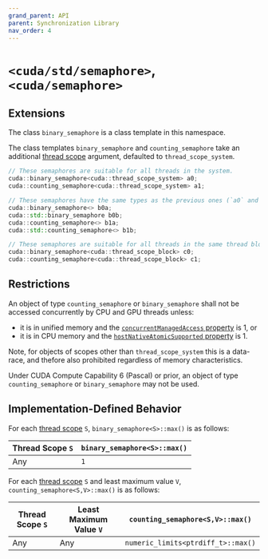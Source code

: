 ```yaml
---
grand_parent: API
parent: Synchronization Library
nav_order: 4
---
```


# `<cuda/std/semaphore>`, `<cuda/semaphore>`

## Extensions

The class `binary_semaphore` is a class template in this namespace.

The class templates `binary_semaphore` and `counting_semaphore` take an
  additional [thread scope] argument, defaulted to `thread_scope_system`.

```c++
// These semaphores are suitable for all threads in the system.
cuda::binary_semaphore<cuda::thread_scope_system> a0;
cuda::counting_semaphore<cuda::thread_scope_system> a1;

// These semaphores have the same types as the previous ones (`a0` and `a1` respectively).
cuda::binary_semaphore<> b0a;
cuda::std::binary_semaphore b0b;
cuda::counting_semaphore<> b1a;
cuda::std::counting_semaphore<> b1b;

// These semaphores are suitable for all threads in the same thread block.
cuda::binary_semaphore<cuda::thread_scope_block> c0;
cuda::counting_semaphore<cuda::thread_scope_block> c1;
```

## Restrictions

An object of type `counting_semaphore` or `binary_semaphore` shall not be
  accessed concurrently by CPU and GPU threads unless:
- it is in unified memory and the [`concurrentManagedAccess` property] is 1, or
- it is in CPU memory and the [`hostNativeAtomicSupported` property] is 1.

Note, for objects of scopes other than `thread_scope_system` this is a
  data-race, and thefore also prohibited regardless of memory characteristics.

Under CUDA Compute Capability 6 (Pascal) or prior, an object of type
  `counting_semaphore` or `binary_semaphore` may not be used.

## Implementation-Defined Behavior

For each [thread scope] `S`, `binary_semaphore<S>::max()` is as follows:

|Thread Scope `S`|`binary_semaphore<S>::max()`|
|----------------|----------------------------|
|Any             |`1`                         |

For each [thread scope] `S` and least maximum value `V`,
  `counting_semaphore<S,V>::max()` is as follows:

|Thread Scope `S`|Least Maximum Value `V`|`counting_semaphore<S,V>::max()`  |
|----------------|-----------------------|----------------------------------|
|Any             |Any                    |`numeric_limits<ptrdiff_t>::max()`|


[thread scope]: ./thread_scopes.md

[`concurrentManagedAccess` property]: https://docs.nvidia.com/cuda/cuda-runtime-api/structcudaDeviceProp.html#structcudaDeviceProp_116f9619ccc85e93bc456b8c69c80e78b
[`hostNativeAtomicSupported` property]: https://docs.nvidia.com/cuda/cuda-runtime-api/structcudaDeviceProp.html#structcudaDeviceProp_1ef82fd7d1d0413c7d6f33287e5b6306f
